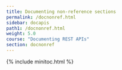 ```yaml
---
title: Documenting non-reference sections
permalink: /docnonref.html
sidebar: docapis
path1: /docnonref.html
weight: 5.0
course: "Documenting REST APIs"
section: docnonref
---
```


{% include minitoc.html %}
